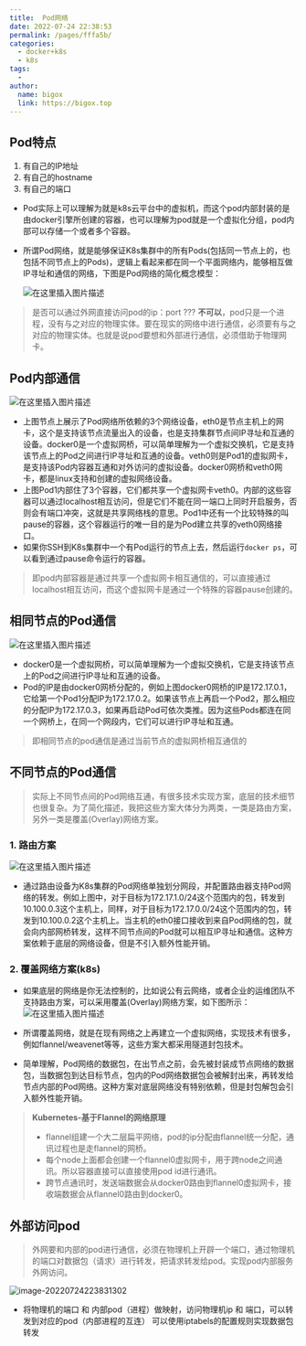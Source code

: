 ```yaml
---
title:  Pod网络
date: 2022-07-24 22:38:53
permalink: /pages/fffa5b/
categories:
  - docker+k8s
  - k8s
tags:
  - 
author: 
  name: bigox
  link: https://bigox.top
---
```

## Pod特点

1. 有自己的IP地址
2. 有自己的hostname
3. 有自己的端口

- Pod实际上可以理解为就是k8s云平台中的虚拟机，而这个pod内部封装的是由docker引擎所创建的容器，也可以理解为pod就是一个虚拟化分组，pod内部可以存储一个或者多个容器。

- 所谓Pod网络，就是能够保证K8s集群中的所有Pods(包括同一节点上的，也包括不同节点上的Pods)，逻辑上看起来都在同一个平面网络内，能够相互做IP寻址和通信的网络，下图是Pod网络的简化概念模型：

  ![在这里插入图片描述](https://raw.githubusercontent.com/daniuEvan/pictrues/main/Typora/20220724222824.png)

> 是否可以通过外网直接访问pod的ip：port ???
> **不可以**，pod只是一个进程，没有与之对应的物理实体。要在现实的网络中进行通信，必须要有与之对应的物理实体。也就是说pod要想和外部进行通信，必须借助于物理网卡。

##  Pod内部通信

![在这里插入图片描述](https://raw.githubusercontent.com/daniuEvan/pictrues/main/Typora/20220724222947.png)

- 上图节点上展示了Pod网络所依赖的3个网络设备，eth0是节点主机上的网卡，这个是支持该节点流量出入的设备，也是支持集群节点间IP寻址和互通的设备。docker0是一个虚拟网桥，可以简单理解为一个虚拟交换机，它是支持该节点上的Pod之间进行IP寻址和互通的设备。veth0则是Pod1的虚拟网卡，是支持该Pod内容器互通和对外访问的虚拟设备。docker0网桥和veth0网卡，都是linux支持和创建的虚拟网络设备。
- 上图Pod1内部住了3个容器，它们都共享一个虚拟网卡veth0。内部的这些容器可以通过localhost相互访问，但是它们不能在同一端口上同时开启服务，否则会有端口冲突，这就是共享网络栈的意思。Pod1中还有一个比较特殊的叫pause的容器，这个容器运行的唯一目的是为Pod建立共享的veth0网络接口。
- 如果你SSH到K8s集群中一个有Pod运行的节点上去，然后运行`docker ps`，可以看到通过pause命令运行的容器。

> 即pod内部容器是通过共享一个虚拟网卡相互通信的，可以直接通过localhost相互访问，而这个虚拟网卡是通过一个特殊的容器pause创建的。

## 相同节点的Pod通信

![在这里插入图片描述](https://raw.githubusercontent.com/daniuEvan/pictrues/main/Typora/20220724223319.png)

- docker0是一个虚拟网桥，可以简单理解为一个虚拟交换机，它是支持该节点上的Pod之间进行IP寻址和互通的设备。
- Pod的IP是由docker0网桥分配的，例如上图docker0网桥的IP是172.17.0.1，它给第一个Pod1分配IP为172.17.0.2。如果该节点上再启一个Pod2，那么相应的分配IP为172.17.0.3，如果再启动Pod可依次类推。因为这些Pods都连在同一个网桥上，在同一个网段内，它们可以进行IP寻址和互通。

> 即相同节点的pod通信是通过当前节点的虚拟网桥相互通信的

## 不同节点的Pod通信

> 实际上不同节点间的Pod网络互通，有很多技术实现方案，底层的技术细节也很复杂。为了简化描述，我把这些方案大体分为两类，一类是路由方案，另外一类是覆盖(Overlay)网络方案。

### 1. 路由方案

![在这里插入图片描述](https://raw.githubusercontent.com/daniuEvan/pictrues/main/Typora/20220724223535.png)

- 通过路由设备为K8s集群的Pod网络单独划分网段，并配置路由器支持Pod网络的转发。例如上图中，对于目标为172.17.1.0/24这个范围内的包，转发到10.100.0.3这个主机上，同样，对于目标为172.17.0.0/24这个范围内的包，转发到10.100.0.2这个主机上。当主机的eth0接口接收到来自Pod网络的包，就会向内部网桥转发，这样不同节点间的Pod就可以相互IP寻址和通信。这种方案依赖于底层的网络设备，但是不引入额外性能开销。

### 2. 覆盖网络方案(k8s)

- 如果底层的网络是你无法控制的，比如说公有云网络，或者企业的运维团队不支持路由方案，可以采用覆盖(Overlay)网络方案，如下图所示：
  ![在这里插入图片描述](https://img-blog.csdnimg.cn/2020120615171064.png?x-oss-process=image/watermark,type_ZmFuZ3poZW5naGVpdGk,shadow_10,text_aHR0cHM6Ly9ibG9nLmNzZG4ubmV0L3dlaXhpbl80MTk0NzM3OA==,size_16,color_FFFFFF,t_70)

- 所谓覆盖网络，就是在现有网络之上再建立一个虚拟网络，实现技术有很多，例如flannel/weavenet等等，这些方案大都采用隧道封包技术。
- 简单理解，Pod网络的数据包，在出节点之前，会先被封装成节点网络的数据包，当数据包到达目标节点，包内的Pod网络数据包会被解封出来，再转发给节点内部的Pod网络。这种方案对底层网络没有特别依赖，但是封包解包会引入额外性能开销。

> **Kubernetes-基于Flannel的网络原理**
>
> - flannel组建一个大二层扁平网络，pod的ip分配由flannel统一分配，通讯过程也是走flannel的网桥。
> - 每个node上面都会创建一个flannel0虚拟网卡，用于跨node之间通讯。所以容器直接可以直接使用pod id进行通讯。
> - 跨节点通讯时，发送端数据会从docker0路由到flannel0虚拟网卡，接收端数据会从flannel0路由到docker0。

## 外部访问pod

> 外网要和内部的pod进行通信，必须在物理机上开辟一个端口，通过物理机的端口对数据包（请求）进行转发，把请求转发给pod。实现pod内部服务外网访问。

![image-20220724223831302](https://raw.githubusercontent.com/daniuEvan/pictrues/main/Typora/20220724223831.png)

- 将物理机的端口 和 内部pod（进程）做映射，访问物理机ip 和 端口，可以转发到对应的pod（内部进程的互连）
  可以使用iptabels的配置规则实现数据包转发
